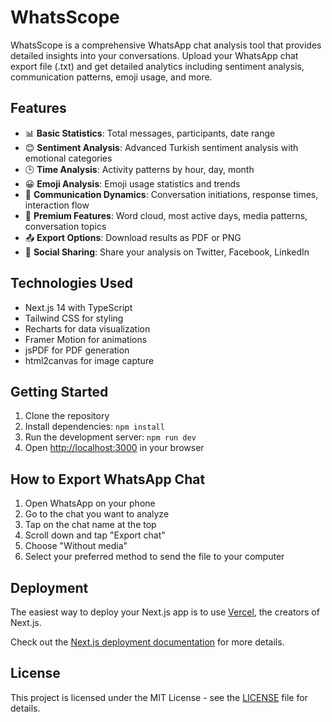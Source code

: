# WhatsScope

WhatsScope is a comprehensive WhatsApp chat analysis tool that provides detailed insights into your conversations. Upload your WhatsApp chat export file (.txt) and get detailed analytics including sentiment analysis, communication patterns, emoji usage, and more.

## Features

- 📊 **Basic Statistics**: Total messages, participants, date range
- 😊 **Sentiment Analysis**: Advanced Turkish sentiment analysis with emotional categories
- 🕒 **Time Analysis**: Activity patterns by hour, day, month
- 😀 **Emoji Analysis**: Emoji usage statistics and trends
- 💬 **Communication Dynamics**: Conversation initiations, response times, interaction flow
- 🌟 **Premium Features**: Word cloud, most active days, media patterns, conversation topics
- 📤 **Export Options**: Download results as PDF or PNG
- 📱 **Social Sharing**: Share your analysis on Twitter, Facebook, LinkedIn

## Technologies Used

- Next.js 14 with TypeScript
- Tailwind CSS for styling
- Recharts for data visualization
- Framer Motion for animations
- jsPDF for PDF generation
- html2canvas for image capture

## Getting Started

1. Clone the repository
2. Install dependencies: `npm install`
3. Run the development server: `npm run dev`
4. Open [http://localhost:3000](http://localhost:3000) in your browser

## How to Export WhatsApp Chat

1. Open WhatsApp on your phone
2. Go to the chat you want to analyze
3. Tap on the chat name at the top
4. Scroll down and tap "Export chat"
5. Choose "Without media"
6. Select your preferred method to send the file to your computer

## Deployment

The easiest way to deploy your Next.js app is to use [Vercel](https://vercel.com/new), the creators of Next.js.

Check out the [Next.js deployment documentation](https://nextjs.org/docs/deployment) for more details.

## License

This project is licensed under the MIT License - see the [LICENSE](LICENSE) file for details.